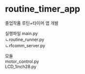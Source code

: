 # routine_timer_app
졸업작품 루틴+타이머 앱 개발

실행파일
main.py  
  ㄴroutine_runner.py  
  ㄴrfcomm_server.py

모듈  
motor_control.py  
LCD_1inch28.py
